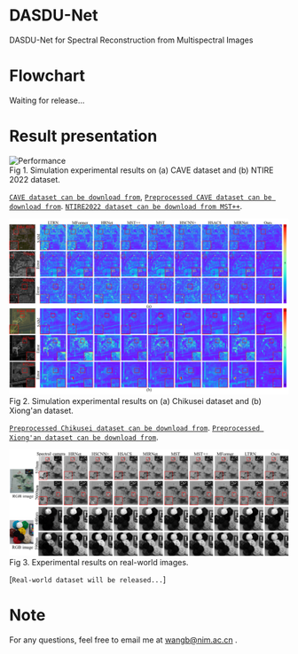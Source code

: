 # DASDU-Net
DASDU-Net for Spectral Reconstruction from Multispectral Images
# Flowchart
Waiting for release...
# Result presentation
![Performance](https://github.com/XWangBin/DASDU-Net/blob/main/IMGs/result1.png)  
Fig 1. Simulation experimental results on (a) CAVE dataset and (b) NTIRE 2022 dataset.

[`CAVE dataset can be download from`](https://www1.cs.columbia.edu/CAVE/databases/multispectral/), 
[`Preprocessed CAVE dataset can be download from`](https://aistudio.baidu.com/aistudio/datasetdetail/147509).
[`NTIRE2022 dataset can be download from MST++`](https://github.com/caiyuanhao1998/MST-plus-plus).

![Performance](https://github.com/XWangBin/DASDU-Net/blob/main/IMGs/result2.png)  
Fig 2. Simulation experimental results on (a) Chikusei dataset and (b) Xiong'an dataset.

[`Preprocessed Chikusei dataset can be download from`](https://aistudio.baidu.com/aistudio/datasetdetail/147509).
[`Preprocessed Xiong'an dataset can be download from`](https://aistudio.baidu.com/aistudio/datasetdetail/147509).

![Performance](https://github.com/XWangBin/DASDU-Net/blob/main/IMGs/result3.png)  
Fig 3. Experimental results on real-world images.

[`Real-world dataset will be released...`]

# Note
For any questions, feel free to email me at wangb@nim.ac.cn  .
